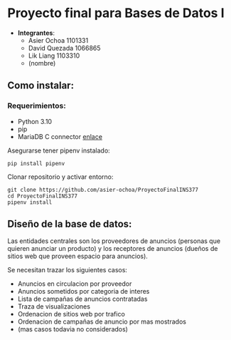 # Proyecto final para Bases de Datos I

- **Integrantes**:
    - Asier Ochoa 1101331
    - David Quezada 1066865
    - Lik Liang 1103310
    - (nombre)

## Como instalar:
### Requerimientos:
- Python 3.10
- pip
- MariaDB C connector [enlace](https://mariadb.com/downloads/connectors/)

Asegurarse tener pipenv instalado:
```
pip install pipenv
```

Clonar repositorio y activar entorno:
```
git clone https://github.com/asier-ochoa/ProyectoFinalINS377
cd ProyectoFinalINS377
pipenv install
```

## Diseño de la base de datos:

Las entidades centrales son los proveedores de anuncios (personas que quieren 
anunciar un producto) y los receptores de anuncios (dueños de sitios web que 
proveen espacio para anuncios). 

Se necesitan trazar los siguientes casos:
- Anuncios en circulacion por proveedor
- Anuncios sometidos por categoria de interes
- Lista de campañas de anuncios contratadas
- Traza de visualizaciones
- Ordenacion de sitios web por trafico
- Ordenacion de campañas de anuncio por mas mostrados
- (mas casos todavia no considerados)

